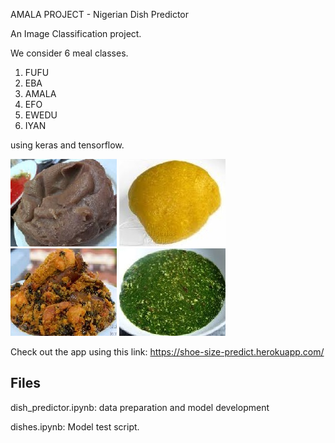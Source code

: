 AMALA PROJECT - Nigerian Dish Predictor

An Image Classification project. 

We consider 6 meal classes.

1. FUFU
2. EBA
3. AMALA
4. EFO
5. EWEDU
6. IYAN 

using keras and tensorflow.

![amala](./images/amala.jpeg) 
![eba](./images/eba.jpeg)
![efo](./images/efo.jpeg)
![ewedu](./images/ewedu.jpeg)

Check out the app using this link: https://shoe-size-predict.herokuapp.com/

## Files

dish_predictor.ipynb: data preparation and model development

dishes.ipynb: Model test script.
